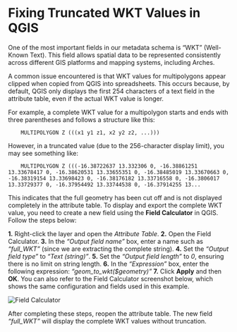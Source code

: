 # Fixing Truncated WKT Values in QGIS

One of the most important fields in our metadata schema is “WKT” (Well-Known Text). This field allows spatial data to be represented consistently across different GIS platforms and mapping systems, including Arches.

A common issue encountered is that WKT values for multipolygons appear clipped when copied from QGIS into spreadsheets. This occurs because, by default, QGIS only displays the first 254 characters of a text field in the attribute table, even if the actual WKT value is longer.

For example, a complete WKT value for a multipolygon starts and ends with three parentheses and follows a structure like this:

        MULTIPOLYGON Z (((x1 y1 z1, x2 y2 z2, ...)))

However, in a truncated value (due to the 256-character display limit), you may see something like:

        MULTIPOLYGON Z (((-16.38722637 13.332306 0, -16.38861251 13.33678417 0, -16.38620531 13.33655351 0, -16.38485019 13.33670663 0, -16.38319154 13.33698423 0, -16.38176182 13.33716558 0, -16.3806017 13.33729377 0, -16.37954492 13.33744538 0, -16.37914255 13...

This indicates that the full geometry has been cut off and is not displayed completely in the attribute table.
To display and export the complete WKT value, you need to create a new field using the **Field Calculator** in QGIS. Follow the steps below:

**1.**	Right-click the layer and open the *Attribute Table*.
**2.**	Open the Field Calculator.
**3.**	In the *“Output field name”* box, enter a name such as *“full_WKT”* (since we are extracting the complete string).
**4.**	Set the *“Output field type”* to *“Text (string)”*.
**5.**	Set the *“Output field length”* to *0*, ensuring there is no limit on string length.
**6.**	In the *“Expression”* box, enter the following expression:
*“geom_to_wkt($geometry)”*
**7.**	Click **Apply** and then **OK**.
You can also refer to the Field Calculator screenshot below, which shows the same configuration and fields used in this example.
 
 ![Field Calculator](07.02_med.01_fixingTruncatedWKT_01.jpg)

After completing these steps, reopen the attribute table. The new field *“full_WKT”* will display the complete WKT values without truncation.


